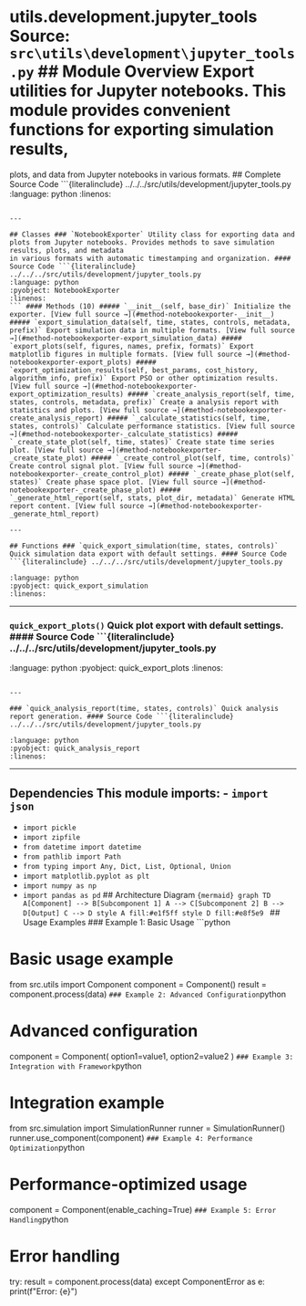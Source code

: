 # utils.development.jupyter_tools **Source:** `src\utils\development\jupyter_tools.py` ## Module Overview Export utilities for Jupyter notebooks. This module provides convenient functions for exporting simulation results,

plots, and data from Jupyter notebooks in various formats. ## Complete Source Code ```{literalinclude} ../../../src/utils/development/jupyter_tools.py
:language: python
:linenos:
```

---

## Classes ### `NotebookExporter` Utility class for exporting data and plots from Jupyter notebooks. Provides methods to save simulation results, plots, and metadata
in various formats with automatic timestamping and organization. #### Source Code ```{literalinclude} ../../../src/utils/development/jupyter_tools.py
:language: python
:pyobject: NotebookExporter
:linenos:
``` #### Methods (10) ##### `__init__(self, base_dir)` Initialize the exporter. [View full source →](#method-notebookexporter-__init__) ##### `export_simulation_data(self, time, states, controls, metadata, prefix)` Export simulation data in multiple formats. [View full source →](#method-notebookexporter-export_simulation_data) ##### `export_plots(self, figures, names, prefix, formats)` Export matplotlib figures in multiple formats. [View full source →](#method-notebookexporter-export_plots) ##### `export_optimization_results(self, best_params, cost_history, algorithm_info, prefix)` Export PSO or other optimization results. [View full source →](#method-notebookexporter-export_optimization_results) ##### `create_analysis_report(self, time, states, controls, metadata, prefix)` Create a analysis report with statistics and plots. [View full source →](#method-notebookexporter-create_analysis_report) ##### `_calculate_statistics(self, time, states, controls)` Calculate performance statistics. [View full source →](#method-notebookexporter-_calculate_statistics) ##### `_create_state_plot(self, time, states)` Create state time series plot. [View full source →](#method-notebookexporter-_create_state_plot) ##### `_create_control_plot(self, time, controls)` Create control signal plot. [View full source →](#method-notebookexporter-_create_control_plot) ##### `_create_phase_plot(self, states)` Create phase space plot. [View full source →](#method-notebookexporter-_create_phase_plot) ##### `_generate_html_report(self, stats, plot_dir, metadata)` Generate HTML report content. [View full source →](#method-notebookexporter-_generate_html_report)

---

## Functions ### `quick_export_simulation(time, states, controls)` Quick simulation data export with default settings. #### Source Code ```{literalinclude} ../../../src/utils/development/jupyter_tools.py

:language: python
:pyobject: quick_export_simulation
:linenos:
```

---

### `quick_export_plots()` Quick plot export with default settings. #### Source Code ```{literalinclude} ../../../src/utils/development/jupyter_tools.py
:language: python
:pyobject: quick_export_plots
:linenos:
```

---

### `quick_analysis_report(time, states, controls)` Quick analysis report generation. #### Source Code ```{literalinclude} ../../../src/utils/development/jupyter_tools.py

:language: python
:pyobject: quick_analysis_report
:linenos:
```

---

## Dependencies This module imports: - `import json`
- `import pickle`
- `import zipfile`
- `from datetime import datetime`
- `from pathlib import Path`
- `from typing import Any, Dict, List, Optional, Union`
- `import matplotlib.pyplot as plt`
- `import numpy as np`
- `import pandas as pd` ## Architecture Diagram ```{mermaid}
graph TD A[Component] --> B[Subcomponent 1] A --> C[Subcomponent 2] B --> D[Output] C --> D style A fill:#e1f5ff style D fill:#e8f5e9
``` ## Usage Examples ### Example 1: Basic Usage ```python
# Basic usage example

from src.utils import Component component = Component()
result = component.process(data)
``` ### Example 2: Advanced Configuration ```python
# Advanced configuration
component = Component( option1=value1, option2=value2
)
``` ### Example 3: Integration with Framework ```python
# Integration example

from src.simulation import SimulationRunner runner = SimulationRunner()
runner.use_component(component)
``` ### Example 4: Performance Optimization ```python
# Performance-optimized usage
component = Component(enable_caching=True)
``` ### Example 5: Error Handling ```python
# Error handling

try: result = component.process(data)
except ComponentError as e: print(f"Error: {e}")
```
